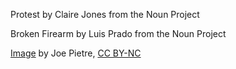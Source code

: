 Protest by Claire Jones from the Noun Project

Broken Firearm by Luis Prado from the Noun Project

[Image](https://www.flickr.com/photos/109799466@N06/32448260332/) by Joe Pietre, [CC BY-NC](https://creativecommons.org/licenses/by-nc/2.0/)
